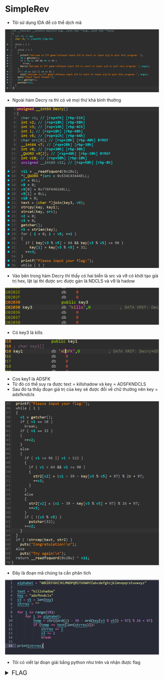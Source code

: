 # SimpleRev

- Tôi sử dụng IDA để có thể dịch mã

![main](./images/main.png)

- Ngoài hàm Decry ra thì có vẻ mọi thứ khá bình thường

![decry1](./images/decry1.png)

- Vào bên trong hàm Decry thì thấy có hai biến là src và v9 có khởi tạo giá trị hex, lật lại thì được src được gán là NDCLS và v9 là hadow

![key3](./images/key3.png)

- Có key3 là kills

![key1](./images/key1.png)

- Cos key1 là ADSFK
- Từ đó có thể suy ra được text = killshadow và key = ADSFKNDCLS
- Sau đó ta thấy đoạn giá trị của key sẽ được đổi về chữ thường nên key = adsfkndcls

![decry2](./images/decry2.png)

- Đây là đoạn mã chúng ta cần phân tích

<a href="./decode.py">
  <img src="./images/res.png" alt="Python decode script" style="cursor: pointer;">
</a>

- Tôi có viết lại đoạn giải bằng python như trên và nhận được flag

<details>
<summary style="cursor: pointer; font-size: 20px">FLAG</summary>

```
flag{KLDQCUDFZO}
```
</details>